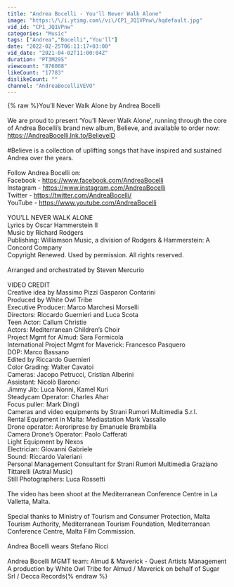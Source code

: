 ```yaml
---
title: "Andrea Bocelli - You'll Never Walk Alone"
image: "https:\/\/i.ytimg.com\/vi\/CP1_JQ1VPnw\/hqdefault.jpg"
vid_id: "CP1_JQ1VPnw"
categories: "Music"
tags: ["Andrea","Bocelli","You'll"]
date: "2022-02-25T06:11:17+03:00"
vid_date: "2021-04-02T11:00:04Z"
duration: "PT3M29S"
viewcount: "876008"
likeCount: "17783"
dislikeCount: ""
channel: "AndreaBocelliVEVO"
---
```

{% raw %}You’ll Never Walk Alone by Andrea Bocelli <br /><br />We are proud to present ‘You’ll Never Walk Alone', running through the core of Andrea Bocelli’s brand new album, Believe, and available to order now: <a rel="nofollow" target="blank" href="https://AndreaBocelli.lnk.to/BelieveID">https://AndreaBocelli.lnk.to/BelieveID</a>  <br /><br />#Believe is a collection of uplifting songs that have inspired and sustained Andrea over the years.<br /><br />Follow Andrea Bocelli on:<br />Facebook - <a rel="nofollow" target="blank" href="https://www.facebook.com/AndreaBocelli">https://www.facebook.com/AndreaBocelli</a><br />Instagram - <a rel="nofollow" target="blank" href="https://www.instagram.com/AndreaBocelli">https://www.instagram.com/AndreaBocelli</a><br />Twitter - <a rel="nofollow" target="blank" href="https://twitter.com/AndreaBocelli/">https://twitter.com/AndreaBocelli/</a><br />YouTube - <a rel="nofollow" target="blank" href="https://www.youtube.com/AndreaBocelli">https://www.youtube.com/AndreaBocelli</a><br /><br />YOU’LL NEVER WALK ALONE<br />Lyrics by Oscar Hammerstein II<br />Music by Richard Rodgers<br />Publishing: Williamson Music, a division of Rodgers &amp; Hammerstein: A Concord Company<br />Copyright Renewed. Used by permission. All rights reserved.<br /> <br />Arranged and orchestrated by Steven Mercurio<br /> <br />VIDEO CREDIT<br />Creative idea by Massimo Pizzi Gasparon Contarini<br />Produced by White Owl Tribe<br />Executive Producer: Marco Marchesi Morselli<br />Directors: Riccardo Guernieri and Luca Scota<br />Teen Actor: Callum Christie<br />Actors: Mediterranean Children’s Choir<br />Project Mgmt for Almud: Sara Formicola<br />International Project Mgmt for Maverick: Francesco Pasquero<br />DOP: Marco Bassano<br />Edited by Riccardo Guernieri<br />Color Grading: Walter Cavatoi<br />Cameras: Jacopo Petrucci, Cristian Alberini<br />               Assistant: Nicolò Baronci<br />Jimmy Jib: Luca Nonni, Kamel Kuri<br />Steadycam Operator: Charles Ahar<br />Focus puller: Mark Dingli<br />Cameras and video equipments by Strani Rumori Multimedia S.r.l.<br />Rental Equipment in Malta: Mediastation Mark Vassallo<br />Drone operator: Aeroriprese by Emanuele Brambilla <br />Camera Drone’s Operator: Paolo Cafferati<br />Light Equipment by Nexos<br />Electrician: Giovanni Gabriele <br />               Sound: Riccardo Valeriani<br />               Personal Management Consultant for Strani Rumori Multimedia Graziano Tittarelli (Astral Music)<br />Still Photographers: Luca Rossetti<br /> <br />The video has been shoot at the Mediterranean Conference Centre in La Valletta, Malta. <br /> <br />Special thanks to Ministry of Tourism and Consumer Protection, Malta Tourism Authority, Mediterranean Tourism Foundation, Mediterranean Conference Centre, Malta Film Commission.<br /> <br />Andrea Bocelli wears Stefano Ricci <br /> <br />Andrea Bocelli MGMT team: Almud &amp; Maverick - Quest Artists Management <br />A production by White Owl Tribe for Almud / Maverick on behalf of Sugar Srl / Decca Records{% endraw %}
